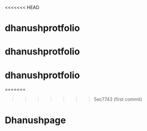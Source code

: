 <<<<<<< HEAD
# dhanushprotfolio
# dhanushprotfolio
# dhanushprotfolio
=======
>>>>>>> 5ec7743 (first commit)
# Dhanushpage
